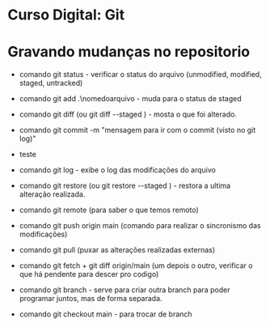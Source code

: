 # Curso Digital: Git

# Gravando mudanças no repositorio
* comando git status - verificar o status do arquivo (unmodified, modified, staged, untracked)
* comando git add .\nomedoarquivo - muda para o status de staged

* comando git diff (ou git diff --staged ) - mosta o que foi alterado.

* comando git commit -m "mensagem para ir com o commit (visto no git log)"

* teste

* comando git log - exibe o log das modificações do arquivo

* comando git restore (ou git restore --staged ) - restora a ultima alteração realizada.

* comando git remote (para saber o que temos remoto)

* comando git push origin main (comando para realizar o sincronismo das modificações)

* comando git pull (puxar as alterações realizadas externas)

* comando git fetch + git diff origin/main (um depois o outro, verificar o que há pendente para descer pro codigo)

* comando git branch - serve para criar outra branch para poder programar juntos, mas de forma separada.

* comando git checkout main - para trocar de branch

